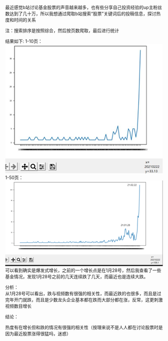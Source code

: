 最近感觉b站讨论基金股票的声音越来越多，也有些分享自己投资经验的up主粉丝数达到了几十万，所以我想通过爬取b站搜索“股票”关键词后的投稿信息，探讨热度和时间的关系
  
注：搜索排序是按照综合，然后按页数爬取，最后进行统计
  
结果如下:
1-10页：
![股票关键词热度](./1-10.JPG)
1-50页：
![股票关键词热度](./1-50.png)
可以看到确实是爆发式增长，之前的一个增长点是在1月28号，然后我查看了一些基金情况，发现1月28号之前的几天连续跌了几天，而最近也是连续大跌。   

分析：  
从1月28号可以看出，跌与视频数有很强的相关性，而最近跌的也很多，而且是过完年开门就跌，而且是少数龙头企业基本都在跌而大部分都在涨，反常，这更刺激视频数目增长
  
结论：
  
热度有在增长但和跌的情况有很强的相关性（按理来说不是人人都在讨论股票时是因为最近股票涨得很猛吗，迷惑）